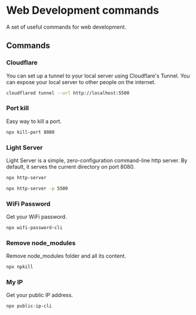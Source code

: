 # Web Development commands

A set of useful commands for web development.

## Commands

### Cloudflare

You can set up a tunnel to your local server using Cloudflare's Tunnel. You can expose your local server to other people on the internet.

```bash
cloudflared tunnel --url http://localhost:5500
```

### Port kill

Easy way to kill a port.

```bash
npx kill-port 8080
```

### Light Server

Light Server is a simple, zero-configuration command-line http server. By default, it serves the current directory on port 8080.

```bash
npx http-server
```

```bash
npx http-server -p 5500
```

### WiFi Password

Get your WiFi password.

```bash
npx wifi-password-cli
```

### Remove node_modules

Remove node_modules folder and all its content.

```bash
npx npkill
```

### My IP

Get your public IP address.

```bash
npx public-ip-cli
```
